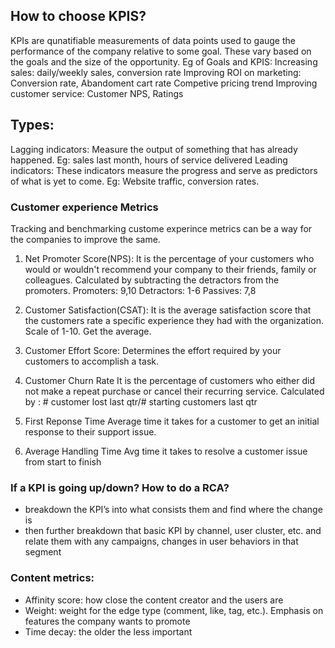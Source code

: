 ## How to choose KPIS?

KPIs are qunatifiable measurements of data points used to gauge the performance of the company relative to some goal.
These vary based on the goals and the size of the opportunity.
Eg of Goals and KPIS:
Increasing sales: daily/weekly sales, conversion rate
Improving ROI on marketing: Conversion rate, Abandoment cart rate Competive pricing trend
Improving customer service: Customer NPS, Ratings

## Types:

Lagging indicators: Measure the output of something that has already happened. Eg: sales last month, hours of service delivered
Leading indicators: These indicators measure the progress and serve as predictors of what is yet to come. Eg: Website traffic, conversion rates. 


### Customer experience Metrics

Tracking and benchmarking custome experince metrics can be a way for the companies to improve the same.
1. Net Promoter Score(NPS): 
It is the percentage of your customers who would or wouldn't recommend your company to their friends, family or colleagues. Calculated by subtracting the detractors from the promoters.
Promoters: 9,10
Detractors: 1-6
Passives: 7,8

2. Customer Satisfaction(CSAT):
It is the average satisfaction score that the customers rate a specific experience they had with the organization. 
Scale of 1-10. Get the average.

3. Customer Effort Score:
Determines the effort required by your customers to accomplish a task.

4. Customer Churn Rate
It is the percentage of customers who either did not make a repeat purchase or cancel their recurring service.
Calculated by : # customer lost last qtr/# starting customers last qtr

5. First Reponse Time
Average time it takes for a customer to get an initial response to their support issue.

6. Average Handling Time
Avg time it takes to resolve a customer issue from start to finish


### If a KPI is going up/down? How to do a RCA?

- breakdown the KPI’s into what consists them and find where the change is
- then further breakdown that basic KPI by channel, user cluster, etc. and relate them with any campaigns, changes in user behaviors in that segment

### Content metrics:

- Affinity score: how close the content creator and the users are
- Weight: weight for the edge type (comment, like, tag, etc.). Emphasis on features the company wants to promote
- Time decay: the older the less important

